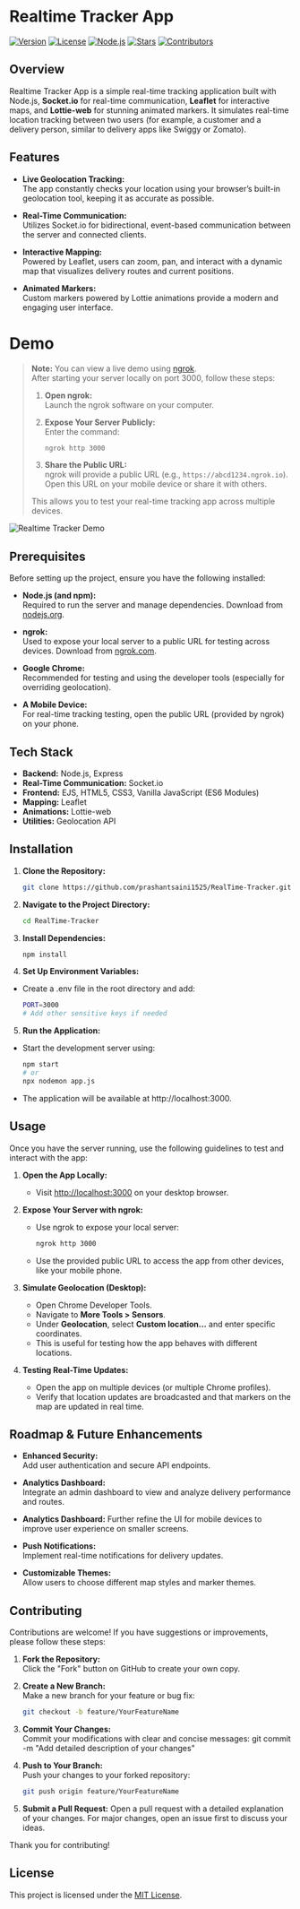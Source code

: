 # Realtime Tracker App

[![Version](https://img.shields.io/badge/version-1.0.0-blue.svg)](https://github.com/prashantsaini1525/RealTime-Tracker/releases)
[![License](https://img.shields.io/badge/license-MIT-green.svg)](LICENSE)
[![Node.js](https://img.shields.io/badge/Node.js-v14+-brightgreen.svg)](https://nodejs.org/)
[![Stars](https://img.shields.io/github/stars/prashantsaini1525/RealTime-Tracker.svg?style=social)](https://github.com/prashantsaini1525/RealTime-Tracker/stargazers)
[![Contributors](https://img.shields.io/github/contributors/prashantsaini1525/RealTime-Tracker.svg)](https://github.com/prashantsaini1525/RealTime-Tracker/graphs/contributors)

## Overview

Realtime Tracker App is a simple real-time tracking application built with Node.js, **Socket.io** for real-time communication, **Leaflet** for interactive maps, and **Lottie-web** for stunning animated markers. It simulates real-time location tracking between two users (for example, a customer and a delivery person, similar to delivery apps like Swiggy or Zomato).

## Features

- **Live Geolocation Tracking:**  
  The app constantly checks your location using your browser’s built-in geolocation tool, keeping it as accurate as possible.

- **Real-Time Communication:**  
  Utilizes Socket.io for bidirectional, event-based communication between the server and connected clients.

- **Interactive Mapping:**  
  Powered by Leaflet, users can zoom, pan, and interact with a dynamic map that visualizes delivery routes and current positions.

- **Animated Markers:**  
  Custom markers powered by Lottie animations provide a modern and engaging user interface.

# Demo

> **Note:** You can view a live demo using [ngrok](https://ngrok.com/).  
> After starting your server locally on port 3000, follow these steps:
>
> 1. **Open ngrok:**  
>    Launch the ngrok software on your computer.
>
> 2. **Expose Your Server Publicly:**  
>    Enter the command:
>
>    ```bash
>    ngrok http 3000
>    ```
>
> 3. **Share the Public URL:**  
>    ngrok will provide a public URL (e.g., `https://abcd1234.ngrok.io`). Open this URL on your mobile device or share it with others.
>
> This allows you to test your real-time tracking app across multiple devices.

![Realtime Tracker Demo](./public/images/User.png)

## Prerequisites

Before setting up the project, ensure you have the following installed:

- **Node.js (and npm):**  
  Required to run the server and manage dependencies. Download from [nodejs.org](https://nodejs.org/).

- **ngrok:**  
  Used to expose your local server to a public URL for testing across devices. Download from [ngrok.com](https://ngrok.com/).

- **Google Chrome:**  
  Recommended for testing and using the developer tools (especially for overriding geolocation).

- **A Mobile Device:**  
  For real-time tracking testing, open the public URL (provided by ngrok) on your phone.

## Tech Stack

- **Backend:** Node.js, Express
- **Real-Time Communication:** Socket.io
- **Frontend:** EJS, HTML5, CSS3, Vanilla JavaScript (ES6 Modules)
- **Mapping:** Leaflet
- **Animations:** Lottie-web
- **Utilities:** Geolocation API

## Installation

1. **Clone the Repository:**

   ```bash
   git clone https://github.com/prashantsaini1525/RealTime-Tracker.git
   ```

2. **Navigate to the Project Directory:**

   ```bash
   cd RealTime-Tracker
   ```

3. **Install Dependencies:**

   ```bash
   npm install
   ```

4. **Set Up Environment Variables:**

- Create a .env file in the root directory and add:

  ```bash
  PORT=3000
  # Add other sensitive keys if needed
  ```

5. **Run the Application:**

- Start the development server using:

  ```bash
  npm start
  # or
  npx nodemon app.js
  ```

- The application will be available at http://localhost:3000.

## Usage

Once you have the server running, use the following guidelines to test and interact with the app:

1. **Open the App Locally:**

   - Visit [http://localhost:3000](http://localhost:3000) on your desktop browser.

2. **Expose Your Server with ngrok:**

   - Use ngrok to expose your local server:
     ```bash
     ngrok http 3000
     ```
   - Use the provided public URL to access the app from other devices, like your mobile phone.

3. **Simulate Geolocation (Desktop):**

   - Open Chrome Developer Tools.
   - Navigate to **More Tools > Sensors**.
   - Under **Geolocation**, select **Custom location…** and enter specific coordinates.
   - This is useful for testing how the app behaves with different locations.

4. **Testing Real-Time Updates:**
   - Open the app on multiple devices (or multiple Chrome profiles).
   - Verify that location updates are broadcasted and that markers on the map are updated in real time.

## Roadmap & Future Enhancements

- **Enhanced Security:**  
  Add user authentication and secure API endpoints.

- **Analytics Dashboard:**  
  Integrate an admin dashboard to view and analyze delivery performance and routes.

- **Analytics Dashboard:**
  Further refine the UI for mobile devices to improve user experience on smaller screens.

- **Push Notifications:**  
  Implement real-time notifications for delivery updates.

- **Customizable Themes:**  
  Allow users to choose different map styles and marker themes.

## Contributing

Contributions are welcome! If you have suggestions or improvements, please follow these steps:

1. **Fork the Repository:**  
   Click the "Fork" button on GitHub to create your own copy.

2. **Create a New Branch:**  
   Make a new branch for your feature or bug fix:

   ```bash
   git checkout -b feature/YourFeatureName

   ```

3. **Commit Your Changes:**  
   Commit your modifications with clear and concise messages:
   git commit -m "Add detailed description of your changes"

4. **Push to Your Branch:**  
   Push your changes to your forked repository:

   ```bash
   git push origin feature/YourFeatureName

   ```

5. **Submit a Pull Request:**
   Open a pull request with a detailed explanation of your changes. For major changes, open an issue first to discuss your ideas.

Thank you for contributing!

## License

This project is licensed under the [MIT License](LICENSE).
